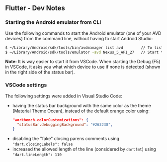 ## Flutter - Dev Notes

### Starting the Android emulator from CLI

Use the following commands to start the Android emulator (one of your AVD devices) from the command line, without having to start Android Studio:

```bash
$ ~/Library/Android/sdk/tools/bin/avdmanager list avd        // To list the existing virtual devices.
$ ~/Library/Android/sdk/tools/emulator -avd Nexus_5_API_27   // Start the device having that name.
```
**Note:** It is way easier to start it from VSCode. When starting the Debug (F5) in VSCode, it asks you what which device to use if none is detected (shown in the right side of the status bar).

### VSCode settings

The following settings were added in Visual Studio Code:
- having the status bar background with the same color as the theme (Material Theme Ocean), instead of the default orange color using:
  ```json
  "workbench.colorCustomizations": {
    "statusBar.debuggingBackground": "#263238",
  }
  ```
- disabling the "fake" closing parens comments using `"dart.closingLabels": false`
- increased the allowed length of the line (considered by `dartfmt`) using `"dart.lineLength": 110`

